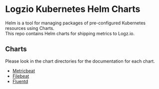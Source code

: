 # Logzio Kubernetes Helm Charts

Helm is a tool for managing packages of pre-configured Kubernetes resources using Charts.   
This repo contains Helm charts for shipping metrics to Logz.io. 

## Charts

Please look in the chart directories for the documentation for each chart.

* [Metricbeat](https://github.com/logzio/logzio-helm/tree/master/metricbeat)
* [Filebeat](https://github.com/logzio/logzio-helm/tree/master/filebeat)
* [Fluentd](https://github.com/logzio/logzio-helm/tree/master/fluentd)
